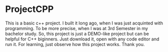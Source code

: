 # ProjectCPP

This is a basic c++ project. I built it long ago, when I was just acquinted with programming. 
To be more precise, when I was at 3rd Semester in my bachelor study.
So, this project is just a DEMO-like project but can be helpful for C++ biginners.
Just download it, open with any code editor and run it. 
For learning, just observe how this project works.
Thank you.
